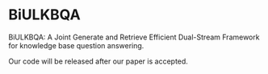 # BiULKBQA
BiULKBQA: A Joint Generate and Retrieve Efficient Dual-Stream Framework for knowledge base question answering.

Our code will be released after our paper is accepted.


